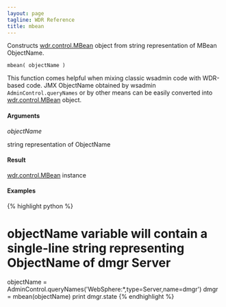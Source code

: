 ```yaml
---
layout: page
tagline: WDR Reference
title: mbean
---
```


Constructs [wdr.control.MBean](wdr.control.MBean.class.html) object from string representation of MBean ObjectName.

    mbean( objectName )

This function comes helpful when mixing classic wsadmin code with WDR-based code. JMX ObjectName obtained by wsadmin ``AdminControl.queryNames`` or by other means can be easily converted into [wdr.control.MBean](wdr.control.MBean.class.html) object.

#### Arguments

_objectName_

string representation of ObjectName

#### Result

[wdr.control.MBean](wdr.control.MBean.class.html) instance

#### Examples

{% highlight python %}
# objectName variable will contain a single-line string representing ObjectName of dmgr Server
objectName = AdminControl.queryNames('WebSphere:*,type=Server,name=dmgr')
dmgr = mbean(objectName)
print dmgr.state
{% endhighlight %}
